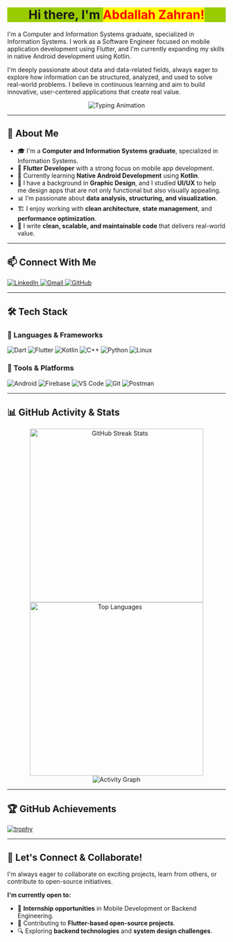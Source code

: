 <h1 align="center" style="font-weight: bold; background-color:#99cc00;">
  Hi there, I'm <mark style="color: red;">Abdallah Zahran!</mark> 
</h1>

<p align="left">
  I'm a Computer and Information Systems graduate, specialized in Information Systems. I work as a Software Engineer focused on mobile application development using Flutter, and I'm currently expanding my skills in native Android development using Kotlin.

  I'm deeply passionate about data and data-related fields, always eager to explore how information can be structured, analyzed, and used to solve real-world problems. I believe in continuous learning and aim to build innovative, user-centered applications that create real value.
</p>

<p align="center">
  <img src="https://readme-typing-svg.demolab.com?font=Fira+Code&size=29&pause=1000&color=99cc00&width=500&lines=Welcome+to+my+GitHub+Profile!;Software+Engineer!;Flutter+Developer!;Data+Science+Learner!" alt="Typing Animation">
</p>

---

## 🚀 About Me

- 🎓 I'm a **Computer and Information Systems graduate**, specialized in Information Systems.
- 📱 **Flutter Developer** with a strong focus on mobile app development.
- 🧠 Currently learning **Native Android Development** using **Kotlin**.
- 🎨 I have a background in **Graphic Design**, and I studied **UI/UX** to help me design apps that are not only functional but also visually appealing.
- 📊 I’m passionate about **data analysis, structuring, and visualization**.
- 🏗️ I enjoy working with **clean architecture**, **state management**, and **performance optimization**.
- 🧼 I write **clean, scalable, and maintainable code** that delivers real-world value.

---

## 📫 Connect With Me

<p align="left">
  <a href="https://www.linkedin.com/in/abdallahzahran/">
    <img src="https://img.shields.io/badge/LinkedIn-0077B5?style=for-the-badge&logo=linkedin&logoColor=white" alt="LinkedIn">
  </a>
  <a href="mailto:abdallahzahran73@gmail.com">
    <img src="https://img.shields.io/badge/Email-D14836?style=for-the-badge&logo=gmail&logoColor=white" alt="Gmail">
  </a>
  <a href="https://github.com/abdallahzahran">
    <img src="https://img.shields.io/badge/GitHub-181717?style=for-the-badge&logo=github&logoColor=white" alt="GitHub">
  </a>
</p>

---

## 🛠️ Tech Stack

### 🔹 Languages & Frameworks
![Dart](https://img.shields.io/badge/Dart-0175C2?style=for-the-badge&logo=dart&logoColor=white)
![Flutter](https://img.shields.io/badge/Flutter-02569B?style=for-the-badge&logo=flutter&logoColor=white)
![Kotlin](https://img.shields.io/badge/Kotlin-0095D5?style=for-the-badge&logo=kotlin&logoColor=white)
![C++](https://img.shields.io/badge/C++-00599C?style=for-the-badge&logo=c%2b%2b&logoColor=white)
![Python](https://img.shields.io/badge/Python-3776AB?style=for-the-badge&logo=python&logoColor=white)
![Linux](https://img.shields.io/badge/Linux-FCC624?style=for-the-badge&logo=linux&logoColor=black)

### 🔹 Tools & Platforms
![Android](https://img.shields.io/badge/Android-3DDC84?style=for-the-badge&logo=android&logoColor=white)
![Firebase](https://img.shields.io/badge/Firebase-ffca28?style=for-the-badge&logo=firebase&logoColor=black)
![VS Code](https://img.shields.io/badge/VS%20Code-007ACC?style=for-the-badge&logo=visual-studio-code&logoColor=white)
![Git](https://img.shields.io/badge/Git-F05032?style=for-the-badge&logo=git&logoColor=white)
![Postman](https://img.shields.io/badge/Postman-FF6C37?style=for-the-badge&logo=postman&logoColor=white)

---

## 📊 GitHub Activity & Stats

<p align="center">
  <img src="https://github-readme-streak-stats.herokuapp.com?user=abdallahzahran&theme=cobalt" width="400" alt="GitHub Streak Stats">
  <img src="https://github-readme-stats.vercel.app/api/top-langs/?username=abdallahzahran&layout=compact&langs_count=8&theme=cobalt" width="400" alt="Top Languages">
  <img src="https://github-readme-activity-graph.vercel.app/graph?username=abdallahzahran&theme=cobalt" alt="Activity Graph">
</p>

---

## 🏆 GitHub Achievements

[![trophy](https://github-profile-trophy.vercel.app/?username=abdallahzahran&theme=cobalt)](https://github.com/ryo-ma/github-profile-trophy)

---

## 👋 Let's Connect & Collaborate!

I'm always eager to collaborate on exciting projects, learn from others, or contribute to open-source initiatives.

**I'm currently open to:**
- 📱 **Internship opportunities** in Mobile Development or Backend Engineering.
- 🤝 Contributing to **Flutter-based open-source projects**.
- 🔍 Exploring **backend technologies** and **system design challenges**.
